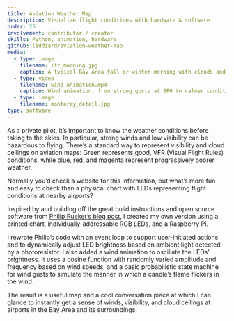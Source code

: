 ```yaml
---
title: Aviation Weather Map
description: Visualize flight conditions with hardware & software
order: 25
involvement: contributor / creator
skills: Python, animation, hardware
github: liddiard/aviation-weather-map
media:
  - type: image
    filename: ifr_morning.jpg
    caption: A typical Bay Area fall or winter morning with clouds and fog along the coast
  - type: video
    filename: wind_animation.mp4
    caption: Wind animation, from strong gusts at SFO to calmer conditions elsewhere
  - type: image
    filename: monterey_detail.jpg
type: software
---
```


As a private pilot, it’s important to know the weather conditions before taking to the skies. In particular, strong winds and low visibility can be hazardous to flying. There’s a standard way to represent visibility and cloud ceilings on aviation maps: Green represents good, VFR (Visual Flight Rules) conditions, while blue, red, and magenta represent progressively poorer weather. 

Normally you’d check a website for this information, but what’s more fun and easy to check than a physical chart with LEDs representing flight conditions at nearby airports?

Inspired by and building off the great build instructions and open source software from [Philip Rueker’s blog post](https://slingtsi.rueker.com/making-a-led-powered-metar-map-for-your-wall/), I created my own version using a printed chart, individually-addressable RGB LEDs, and a Raspberry Pi.

I rewrote Philip’s code with an event loop to support user-initiated actions and to dynamically adjust LED brightness based on ambient light detected by a photoresistor. I also added a wind animation to oscillate the LEDs’ brightness. It uses a cosine function with randomly varied amplitude and frequency based on wind speeds, and a basic probabilistic state machine for wind gusts to simulate the manner in which a candle’s flame flickers in the wind.

The result is a useful map and a cool conversation piece at which I can glance to instantly get a sense of winds, visibility, and cloud ceilings at airports in the Bay Area and its surroundings.
